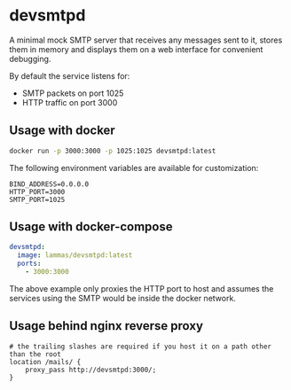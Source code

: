 # devsmtpd

A minimal mock SMTP server that receives any messages sent to it, stores them in memory and displays them on a web interface for convenient debugging.

By default the service listens for:
* SMTP packets on port 1025
* HTTP traffic on port 3000


## Usage with docker

```sh
docker run -p 3000:3000 -p 1025:1025 devsmtpd:latest
```

The following environment variables are available for customization:

```
BIND_ADDRESS=0.0.0.0
HTTP_PORT=3000
SMTP_PORT=1025
```


## Usage with docker-compose

```yml
devsmtpd:
  image: lammas/devsmtpd:latest
  ports:
    - 3000:3000
```

The above example only proxies the HTTP port to host and assumes the services using the SMTP would be inside the docker network.


## Usage behind nginx reverse proxy

```nginx
# the trailing slashes are required if you host it on a path other than the root
location /mails/ {
	proxy_pass http://devsmtpd:3000/;
}
```
